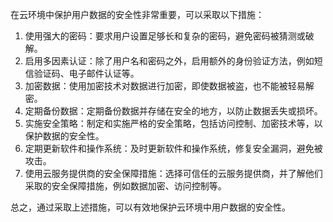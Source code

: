 在云环境中保护用户数据的安全性非常重要，可以采取以下措施：

1. 使用强大的密码：要求用户设置足够长和复杂的密码，避免密码被猜测或破解。
2. 启用多因素认证：除了用户名和密码之外，启用额外的身份验证方法，例如短信验证码、电子邮件认证等。
3. 加密数据：使用加密技术对数据进行加密，即使数据被盗，也不能被轻易解密。
4. 定期备份数据：定期备份数据并存储在安全的地方，以防止数据丢失或损坏。
5. 实施安全策略：制定和实施严格的安全策略，包括访问控制、加密技术等，以保护数据的安全性。
6. 定期更新软件和操作系统：及时更新软件和操作系统，修复安全漏洞，避免被攻击。
7. 使用云服务提供商的安全保障措施：选择可信任的云服务提供商，并了解他们采取的安全保障措施，例如数据加密、访问控制等。

总之，通过采取上述措施，可以有效地保护云环境中用户数据的安全性。

